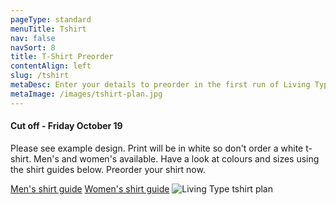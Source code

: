 ```yaml
---
pageType: standard
menuTitle: Tshirt
nav: false
navSort: 8
title: T-Shirt Preorder
contentAlign: left
slug: /tshirt
metaDesc: Enter your details to preorder in the first run of Living Type t-shirts
metaImage: /images/tshirt-plan.jpg
---
```

<div class="row">
    <div class="col-md-6 mb-5">

<h4 class="text-warning">Cut off - Friday October 19</h4>
        <p>Please see example design. Print will be in white so don't order a white t-shirt. Men's and women's available. Have a look at colours and sizes using the shirt guides below. Preorder your shirt now.</p>
        <a href="/images/mens-shirt-guide.pdf" class="btn btn-outline-secondary" target="_blank" rel="noopener noreferrer">Men's shirt guide</a>
        <a href="/images/womens-shirt-guide.pdf" class="btn btn-outline-secondary" target="_blank" rel="noopener noreferrer">Women's shirt guide</a>
        <img src="/images/tshirt-plan.jpg" alt="Living Type tshirt plan" class="img-fluid mt-3">
    </div>
</div>

